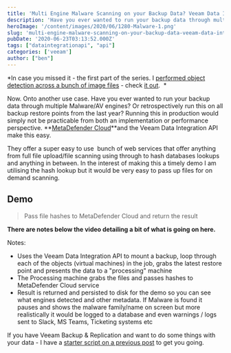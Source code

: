 ```yaml
---
title: 'Multi Engine Malware Scanning on your Backup Data? Veeam Data Integration API makes it possible with MetaDefender Cloud'
description: 'Have you ever wanted to run your backup data through multiple Malware/AV engines? Or retrospectively run this on all backup restore points from the last year? You can with MetaDefender Cloud and the Veeam Data Integration API.'
heroImage: '/content/images/2020/06/1280-Malware-1.png'
slug: 'multi-engine-malware-scanning-on-your-backup-data-veeam-data-integration-api-makes-it-possible'
pubDate: '2020-06-23T03:13:52.000Z'
tags: ["dataintegrationapi", "api"] 
categories: ['veeam']
author: ["ben"]
---
```


*In case you missed it - the first part of the series. I [performed object detection across a bunch of image files](/machine-learning-on-your-veeam-backups-sure-via-the-data-integration-api/) - check [it out](/machine-learning-on-your-veeam-backups-sure-via-the-data-integration-api/).  *

Now. Onto another use case. Have you ever wanted to run your backup data through multiple Malware/AV engines? Or retrospectively run this on all backup restore points from the last year? Running this in production would simply not be practicable from both an implementation or performance perspective. **[MetaDefender Cloud](https://metadefender.opswat.com/)**and the Veeam Data Integration API make this easy.

They offer a super easy to use  bunch of web services that offer anything from full file upload/file scanning using through to hash databases lookups and anything in between. In the interest of making this a timely demo I am utilising the hash lookup but it would be very easy to pass up files for on demand scanning.

## Demo

> Pass file hashes to MetaDefender Cloud and return the result

**There are notes below the video detailing a bit of what is going on here.**

Notes:

- Uses the Veeam Data Integration API to mount a backup, loop through each of the objects (virtual machines) in the job, grabs the latest restore point and presents the data to a "processing" machine
- The Processing machine grabs the files and passes hashes to MetaDefender Cloud service
- Result is returned and persisted to disk for the demo so you can see what engines detected and other metadata. If Malware is found it pauses and shows the malware family/name on screen but more realistically it would be logged to a database and even warnings / logs sent to Slack, MS Teams, Ticketing systems etc

If you have Veeam Backup & Replication and want to do some things with your data - I have a [starter script on a previous post](https://benyoung.blog/getting-started-with-the-veeam-data-integration-api/) to get you going.

